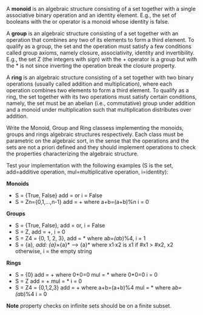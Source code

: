 A **monoid** is an algebraic structure consisting of a set together with a single associative binary operation and an identity element. E.g., the set of booleans with the or operator is a monoid whose identity is false.

A **group** is an algebraic structure consisting of a set together with an operation that combines any two of its elements to form a third element. To qualify as a group, the set and the operation must satisfy a few conditions called group axioms, namely closure, associativity, identity and invertibility. E.g., the set Z (the integers with sign) with the + operator is a group but with the * is not since inverting the operation break the closure property.

A **ring** is an algebraic structure consisting of a set together with two binary operations (usually called addition and multiplication), where each operation combines two elements to form a third element. To qualify as a ring, the set together with its two operations must satisfy certain conditions, namely, the set must be an abelian (i.e., commutative) group under addition and a monoid under multiplication such that multiplication distributes over addition.

Write the Monoid, Group and Ring classess implementing the monoids, groups and rings algebraic structures respectively. Each class must be parametric on the algebraic sort, in the sense that the operations and the sets are not a priori defined and they should implement operations to check the properties characterizing the algebraic structure.

Test your implementation with the following examples (S is the set, add=additive operation, mul=multiplicative operation, i=identity):

**Monoids**

*    S = {True, False} add = or i = False
*   S = Zn={0,1,...,n-1} add = + where a+b=(a+b)%n i = 0

**Groups**

*    S = {True, False}, add = or, i = False
*    S = Z, add = +, i = 0
*    S = Z4 = {0, 1, 2, 3}, add = * where a*b=(a*b)%4, i = 1
*    S = {a}*, add: {a}*×{a}* --> {a}* where x1·x2 is x1 if #x1 > #x2, x2 otherwise, i = the empty string

**Rings**

*    S = {0} add = + where 0+0=0 mul = * where 0*0=0 i = 0
*    S = Z add = + mul = * i = 0
*   S = Z4 = {0,1,2,3} add = + where a+b=(a+b)%4 mul = * where a*b=(a*b)%4 i = 0

**Note** property checks on infinite sets should be on a finite subset.
